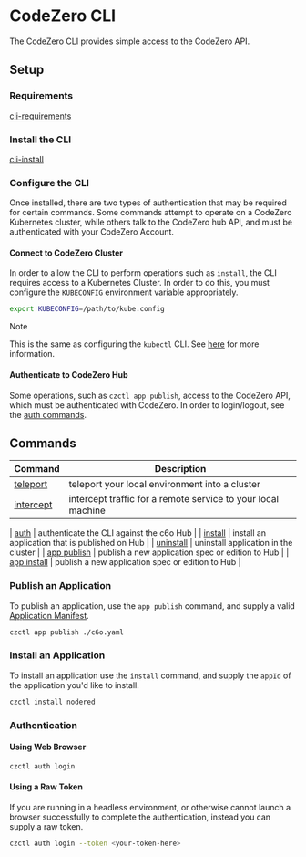 # CodeZero CLI

The CodeZero CLI provides simple access to the CodeZero API.

## Setup

### Requirements

[cli-requirements](../_fragments/cli-requirements.md ':include')

### Install the CLI

[cli-install](../_fragments/cli-install.md ':include')

### Configure the CLI

Once installed, there are two types of authentication that may be required for certain commands. Some commands attempt to operate on a CodeZero Kubernetes cluster, while others talk to the CodeZero hub API, and must be authenticated with your CodeZero Account.

#### Connect to CodeZero Cluster

In order to allow the CLI to perform operations such as `install`, the CLI requires access to a Kubernetes Cluster. In order to do this, you must configure the `KUBECONFIG` environment variable appropriately.

```bash
export KUBECONFIG=/path/to/kube.config
```

> [!NOTE]
> This is the same as configuring the `kubectl` CLI. See [here](https://kubernetes.io/docs/concepts/configuration/organize-cluster-access-kubeconfig/) for more information.

#### Authenticate to CodeZero Hub

Some operations, such as `czctl app publish`, access to the CodeZero API, which must be authenticated with CodeZero. In order to login/logout, see the [auth commands](#Authentication).

## Commands

| Command | Description |
|---------|-------------|
| [teleport](#teleport) | teleport your local environment into a cluster |
| [intercept](#intercept) | intercept traffic for a remote service to your local machine |

| [auth](#auth) | authenticate the CLI against the c6o Hub |
| [install](#install) | install an application that is published on Hub |
| [uninstall](#uninstall) | uninstall application in the cluster |
| [app publish](#Publish-an-Application) | publish a new application spec or edition to Hub |
| [app install](#Publish-an-Application) | publish a new application spec or edition to Hub |

### Publish an Application

To publish an application, use the `app publish` command, and supply a valid [Application Manifest](./references/application-manifest).

```bash
czctl app publish ./c6o.yaml
```

### Install an Application

To install an application use the `install` command, and supply the `appId` of the application you'd like to install.

```bash
czctl install nodered
```

### Authentication

#### Using Web Browser

```bash
czctl auth login
```

#### Using a Raw Token

If you are running in a headless environment, or otherwise cannot launch a browser successfully to complete the authentication, instead you can supply a raw token.

```bash
czctl auth login --token <your-token-here>
```
